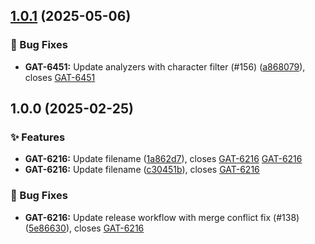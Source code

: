 ## [1.0.1](https://github.com/HDRUK/search-service/compare/v1.0.0...v1.0.1) (2025-05-06)

### 🐛 Bug Fixes

* **GAT-6451:** Update analyzers with character filter (#156) ([a868079](https://github.com/HDRUK/search-service/commit/a8680796fc583177ef698fe3c22e04dbe54f1820)), closes [GAT-6451](GAT-6451)

## 1.0.0 (2025-02-25)

### ✨ Features

* **GAT-6216:** Update filename ([1a862d7](https://github.com/HDRUK/search-service/commit/1a862d79f37f0d7c0044d03557ffbe84a98e3b48)), closes [GAT-6216](GAT-6216) [GAT-6216](GAT-6216)
* **GAT-6216:** Update filename ([c30451b](https://github.com/HDRUK/search-service/commit/c30451b9b544c762fc3255cbdadc7693abb4a1a6)), closes [GAT-6216](GAT-6216)

### 🐛 Bug Fixes

* **GAT-6216:** Update release workflow with merge conflict fix (#138) ([5e86630](https://github.com/HDRUK/search-service/commit/5e866308fcb2655ce6447d7c523e0286b81071da)), closes [GAT-6216](GAT-6216)
